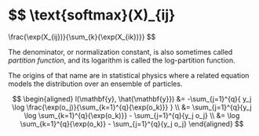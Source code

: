 $$
\text{softmax}(X)_{ij}
=
\frac{\exp(X_{ij})}{\sum_{k}{\exp(X_{ik})}}
$$

The denominator, or normalization constant, is also sometimes called _partition function_, and its logarithm is called the log-partition function.

The origins of that name are in statistical physics where a related equation models the distribution over an ensemble of particles.

$$
\begin{aligned}
    l(\mathbf{y}, \hat{\mathbf{y}})
    &= -\sum_{j=1}^{q}{
        y_j \log \frac{\exp(o_j)}{\sum_{k=1}^{q}{\exp(o_k)}}
    } \\
    &= \sum_{j=1}^{q}{y_j \log \sum_{k=1}^{q}{\exp(o_k)}} - \sum_{j=1}^{q}{y_j o_j} \\
    &= \log \sum_{k=1}^{q}{\exp(o_k)} - \sum_{j=1}^{q}{y_j o_j}
\end{aligned}
$$
